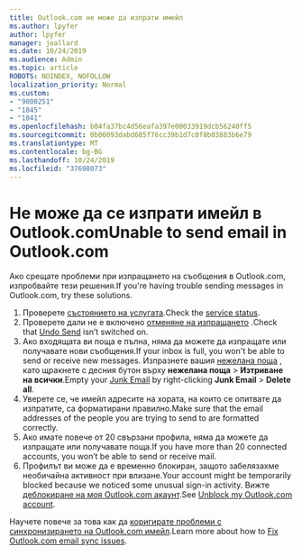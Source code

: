 ```yaml
---
title: Outlook.com не може да изпрати имейл
ms.author: lpyfer
author: lpyfer
manager: joallard
ms.date: 10/24/2019
ms.audience: Admin
ms.topic: article
ROBOTS: NOINDEX, NOFOLLOW
localization_priority: Normal
ms.custom:
- "9000251"
- "1845"
- "1841"
ms.openlocfilehash: b04fa37bc4d56eafa397e00033919dcb56240ff5
ms.sourcegitcommit: 0b06093dabd685f76cc39b1d7c0f8b03883b6e79
ms.translationtype: MT
ms.contentlocale: bg-BG
ms.lasthandoff: 10/24/2019
ms.locfileid: "37698073"
---
```

# <a name="unable-to-send-email-in-outlookcom"></a><span data-ttu-id="43d93-102">Не може да се изпрати имейл в Outlook.com</span><span class="sxs-lookup"><span data-stu-id="43d93-102">Unable to send email in Outlook.com</span></span>

<span data-ttu-id="43d93-103">Ако срещате проблеми при изпращането на съобщения в Outlook.com, изпробвайте тези решения.</span><span class="sxs-lookup"><span data-stu-id="43d93-103">If you're having trouble sending messages in Outlook.com, try these solutions.</span></span>

1. <span data-ttu-id="43d93-104">Проверете [състоянието на услугата](https://go.microsoft.com/fwlink/p/?linkid=837482).</span><span class="sxs-lookup"><span data-stu-id="43d93-104">Check the [service status](https://go.microsoft.com/fwlink/p/?linkid=837482).</span></span> 
2. <span data-ttu-id="43d93-105">Проверете дали не е включено [отменяне на изпращането](https://outlook.live.com/mail/options/mail/messageContent/undoSend) .</span><span class="sxs-lookup"><span data-stu-id="43d93-105">Check that [Undo Send](https://outlook.live.com/mail/options/mail/messageContent/undoSend) isn’t switched on.</span></span>
3. <span data-ttu-id="43d93-106">Ако входящата ви поща е пълна, няма да можете да изпращате или получавате нови съобщения.</span><span class="sxs-lookup"><span data-stu-id="43d93-106">If your inbox is full, you won't be able to send or receive new messages.</span></span> <span data-ttu-id="43d93-107">Изпразнете вашия [нежелана поща](https://outlook.live.com/mail/junkemail) , като щракнете с десния бутон върху **нежелана поща** > **Изтриване на всички**.</span><span class="sxs-lookup"><span data-stu-id="43d93-107">Empty your [Junk Email](https://outlook.live.com/mail/junkemail) by right-clicking **Junk Email** > **Delete all**.</span></span>
4. <span data-ttu-id="43d93-108">Уверете се, че имейл адресите на хората, на които се опитвате да изпратите, са форматирани правилно.</span><span class="sxs-lookup"><span data-stu-id="43d93-108">Make sure that the email addresses of the people you are trying to send to are formatted correctly.</span></span>
5. <span data-ttu-id="43d93-109">Ако имате повече от 20 свързани профила, няма да можете да изпращате или получавате поща.</span><span class="sxs-lookup"><span data-stu-id="43d93-109">If you have more than 20 connected accounts, you won’t be able to send or receive mail.</span></span>
6. <span data-ttu-id="43d93-110">Профилът ви може да е временно блокиран, защото забелязахме необичайна активност при влизане.</span><span class="sxs-lookup"><span data-stu-id="43d93-110">Your account might be temporarily blocked because we noticed some unusual sign-in activity.</span></span> <span data-ttu-id="43d93-111">Вижте [деблокиране на моя Outlook.com акаунт](https://support.office.com/article/f4ad2701-d166-4d8b-8a6a-9af2a1f8a4c4).</span><span class="sxs-lookup"><span data-stu-id="43d93-111">See [Unblock my Outlook.com account](https://support.office.com/article/f4ad2701-d166-4d8b-8a6a-9af2a1f8a4c4).</span></span>

<span data-ttu-id="43d93-112">Научете повече за това как да [коригирате проблеми с синхронизирането на Outlook.com имейл](https://support.office.com/article/d39e3341-8d79-4bf1-b3c7-ded602233642).</span><span class="sxs-lookup"><span data-stu-id="43d93-112">Learn more about how to [Fix Outlook.com email sync issues](https://support.office.com/article/d39e3341-8d79-4bf1-b3c7-ded602233642).</span></span>